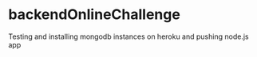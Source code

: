 # backendOnlineChallenge
Testing and installing mongodb instances on heroku and pushing node.js app 
